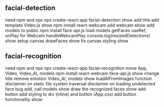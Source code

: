 ## facial-detection

need npm and npx
npx create-react-app facial-detection
show
add title
add template Video.js
show
npm install react-webcam
add webcam
show
add models to public
npm install face-api.js
load models
getFaces
useRef, onPlay for Webcam
handleWebcamPlay
console.log(resizedDetections)
show
setup canvas
drawFaces
show
fix canvas styling
show

## facial-recognition

need npm and npx
npx create-react-app facial-recognition
move App, Video, Video_AI, models
npm install react-webcam face-api.js
show
change title
remove emotion Video_AI, models
show
loadAIFromImages function
disclaimer on static file system traversal
disclaimer on loading undetected face bug
add, call models
show
draw the recognized faces
show
add button
add styling to div (inline) and button (App.css)
add button functionality
show
